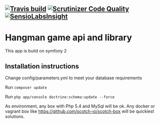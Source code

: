 [![Travis build](https://travis-ci.org/dardarlt/hangman.svg?branch=master)](https://travis-ci.org/dardarlt/hangman.svg?branch=master) [![Scrutinizer Code Quality](https://scrutinizer-ci.com/g/dardarlt/hangman/badges/quality-score.png?b=master)](https://scrutinizer-ci.com/g/dardarlt/hangman/?branch=master) [![SensioLabsInsight](https://insight.sensiolabs.com/projects/11be2769-819e-495c-ac00-ac91d2faa06a/mini.png)](https://insight.sensiolabs.com/projects/11be2769-819e-495c-ac00-ac91d2faa06a)
-----------

Hangman game api  and library
===========

This app is build on symfony 2

Installation instructions
----------
Change config/parameters.yml  to meet your database requirements

Run 
```composer update```

Run 
```php app/console doctrine:schema:update --force```

As environment, any box with Php 5.4 and MySql will be ok.
Any docker or vagrant box like https://github.com/scotch-io/scotch-box will be quickiest solutions.  
 


